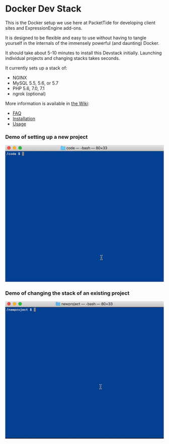# Docker Dev Stack

This is the Docker setup we use here at PacketTide for developing client sites and ExpressionEngine add-ons.

It is designed to be flexible and easy to use without having to tangle yourself in the internals of the immensely powerful (and daunting) Docker.

It should take about 5-10 minutes to install this Devstack initially. Launching individual projects and changing stacks takes seconds.

It currently sets up a stack of:

- NGINX
- MySQL 5.5, 5.6, or 5.7
- PHP 5.6, 7.0, 7.1
- ngrok (optional)

More information is available in [the Wiki](https://github.com/packettide/docker/wiki):

- [FAQ](https://github.com/packettide/docker/wiki/FAQ)
- [Installation](https://github.com/packettide/docker/wiki/Installation)
- [Usage](https://github.com/packettide/docker/wiki/Usage)

### Demo of setting up a new project
![Setting up a new project](/assets/new_stack.gif)

### Demo of changing the stack of an existing project
![Changing project stack](/assets/changing_stack.gif)